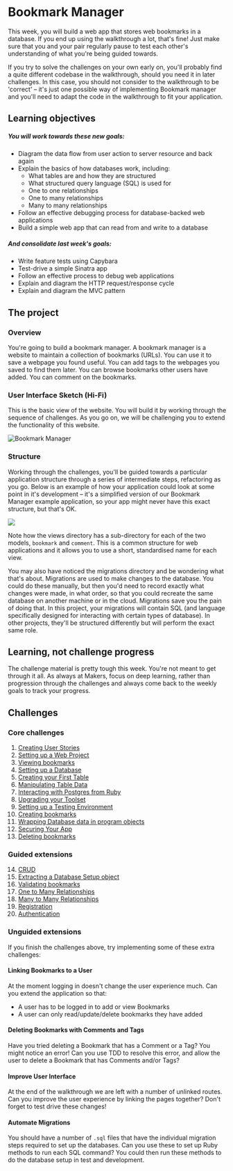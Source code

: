 # Bookmark Manager

This week, you will build a web app that stores web bookmarks in a database. If you end up using the walkthrough a lot, that's fine! Just make sure that you and your pair regularly pause to test each other's understanding of what you're being guided towards.

If you try to solve the challenges on your own early on, you'll probably find a quite different codebase in the walkthrough, should you need it in later challenges. In this case, you should not consider to the walkthrough to be 'correct' – it's just one possible way of implementing Bookmark manager and you'll need to adapt the code in the walkthrough to fit your application.

## Learning objectives
##### You will work towards these new goals:

* Diagram the data flow from user action to server resource and back again
* Explain the basics of how databases work, including:
   - What tables are and how they are structured
   - What structured query language (SQL) is used for
   - One to one relationships
   - One to many relationships
   - Many to many relationships
* Follow an effective debugging process for database-backed web applications
* Build a simple web app that can read from and write to a database

##### And consolidate last week's goals:

* Write feature tests using Capybara
* Test-drive a simple Sinatra app
* Follow an effective process to debug web applications
* Explain and diagram the HTTP request/response cycle
* Explain and diagram the MVC pattern

## The project

### Overview

You're going to build a bookmark manager.  A bookmark manager is a website to maintain a collection of bookmarks (URLs). You can use it to save a webpage you found useful. You can add tags to the webpages you saved to find them later. You can browse bookmarks other users have added. You can comment on the bookmarks.

### User Interface Sketch (Hi-Fi)

This is the basic view of the website. You will build it by working through the sequence of challenges. As you go on, we will be challenging you to extend the functionality of this website.

![](https://dchtm6r471mui.cloudfront.net/hackpad.com_jubMxdBrjni_p.52567_1380279073159_Screen%20Shot%202013-09-27%20at%2011.06.12.png "Bookmark Manager")

### Structure

Working through the challenges, you'll be guided towards a particular application structure through a series of intermediate steps, refactoring as you go. Below is an example of how your application could look at some point in it's development – it's a simplified version of our Bookmark Manager example application, so your app might never have this exact structure, but that's OK.

![](./images/example_structure.png)

Note how the views directory has a sub-directory for each of the two models, `bookmark` and `comment`. This is a common structure for web applications and it allows you to use a short, standardised name for each view.

You may also have noticed the migrations directory and be wondering what that's about. Migrations are used to make changes to the database. You could do these manually, but then you'd need to record exactly what changes were made, in what order, so that you could recreate the same database on another machine or in the cloud. Migrations save you the pain of doing that. In this project, your migrations will contain SQL (and language specifically designed for interacting with certain types of database). In other projects, they'll be structured differently but will perform the exact same role.

## Learning, not challenge progress

The challenge material is pretty tough this week. You're not meant to get through it all.  As always at Makers, focus on deep learning, rather than progression through the challenges and always come back to the weekly goals to track your progress.

## Challenges

### Core challenges
 1. [Creating User Stories](challenges/01_creating_user_stories.md)
 2. [Setting up a Web Project](challenges/02_setting_up_a_web_project.md)
 3. [Viewing bookmarks](challenges/03_viewing_bookmarks.md)
 4. [Setting up a Database](challenges/04_setting_up_a_database.md)
 5. [Creating your First Table](challenges/05_creating_your_first_table.md)
 6. [Manipulating Table Data](challenges/06_manipulating_table_data.md)
 7. [Interacting with Postgres from Ruby](challenges/07_interacting_with_postgres_from_ruby.md)
 8. [Upgrading your Toolset](challenges/08_upgrading_your_toolset.md)
 9. [Setting up a Testing Environment](challenges/09_setting_up_a_testing_environment.md)
 10. [Creating bookmarks](challenges/10_creating_bookmarks.md)
 11. [Wrapping Database data in program objects](challenges/11_wrapping_database_data_in_program_objects.md)
 12. [Securing Your App](challenges/./12_securing_your_app.md)
 13. [Deleting bookmarks](challenges/13_deleting_bookmarks.md)

### Guided extensions
 14. [CRUD](challenges/14_crud.md)
 15. [Extracting a Database Setup object](challenges/15_extracting_a_database_setup_object.md)
 16. [Validating bookmarks](challenges/16_validating_bookmarks.md)
 17. [One to Many Relationships](challenges/17_one_to_many_relations.md)
 18. [Many to Many Relationships](challenges/18_many_to_many_relationships.md)
 19. [Registration](challenges/19_registration.md)
 20. [Authentication](challenges/20_authentication.md)

### Unguided extensions

If you finish the challenges above, try implementing some of these extra challenges:

#### Linking Bookmarks to a User

At the moment logging in doesn't change the user experience much. Can you extend the application so that:

- A user has to be logged in to add or view Bookmarks
- A user can only read/update/delete bookmarks they have added

#### Deleting Bookmarks with Comments and Tags

Have you tried deleting a Bookmark that has a Comment or a Tag? You might notice an error!
Can you use TDD to resolve this error, and allow the user to delete a Bookmark that has Comments and/or Tags?

#### Improve User Interface

At the end of the walkthrough we are left with a number of unlinked routes. Can you improve the user experience by linking the pages together? Don't forget to test drive these changes!

#### Automate Migrations

You should have a number of `.sql` files that have the individual migration steps required to set up the databases. Can you use these to set up Ruby methods to run each SQL command? You could then run these methods to do the database setup in test and development.